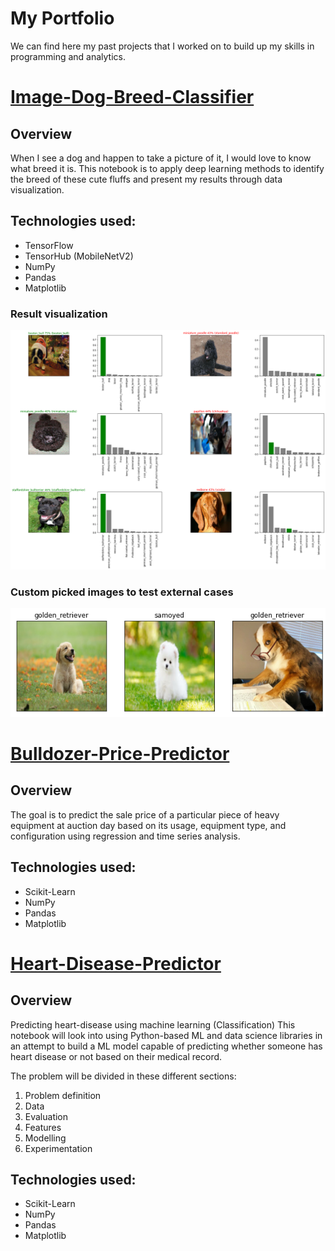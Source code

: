 # My Portfolio
We can find here my past projects that I worked on to build up my skills in programming and analytics. 

# [Image-Dog-Breed-Classifier](https://github.com/phamou/Image-Dog-Breed-Classifier/blob/master/good-boy-identifier.ipynb)
## Overview
When I see a dog and happen to take a picture of it, I would love to know what breed it is. This notebook is to apply deep learning methods to identify the breed of these cute fluffs and present my results through data visualization.

## Technologies used:
* TensorFlow
* TensorHub (MobileNetV2)
* NumPy
* Pandas
* Matplotlib

### Result visualization 
![](/images/result_data.png)

### Custom picked images to test external cases
![](/images/custom_results.png)


# [Bulldozer-Price-Predictor](https://github.com/phamou/Bulldozer-Price-Predictor/blob/master/bulldozer-price-regression.ipynb)
## Overview
The goal is to predict the sale price of a particular piece of heavy equipment at auction day based on its usage, equipment type, and configuration using regression and time series analysis.

## Technologies used:
* Scikit-Learn
* NumPy
* Pandas
* Matplotlib


# [Heart-Disease-Predictor](https://github.com/phamou/Heart-Disease-Predictor/blob/master/heart-disease-classification.ipynb)
## Overview
Predicting heart-disease using machine learning (Classification)
This notebook will look into using Python-based ML and data science libraries in an attempt to build a ML model capable of predicting whether someone has heart disease or not based on their medical record.

The problem will be divided in these different sections:

1. Problem definition
2. Data
3. Evaluation
4. Features 
5. Modelling 
6. Experimentation

## Technologies used:
* Scikit-Learn
* NumPy
* Pandas
* Matplotlib
